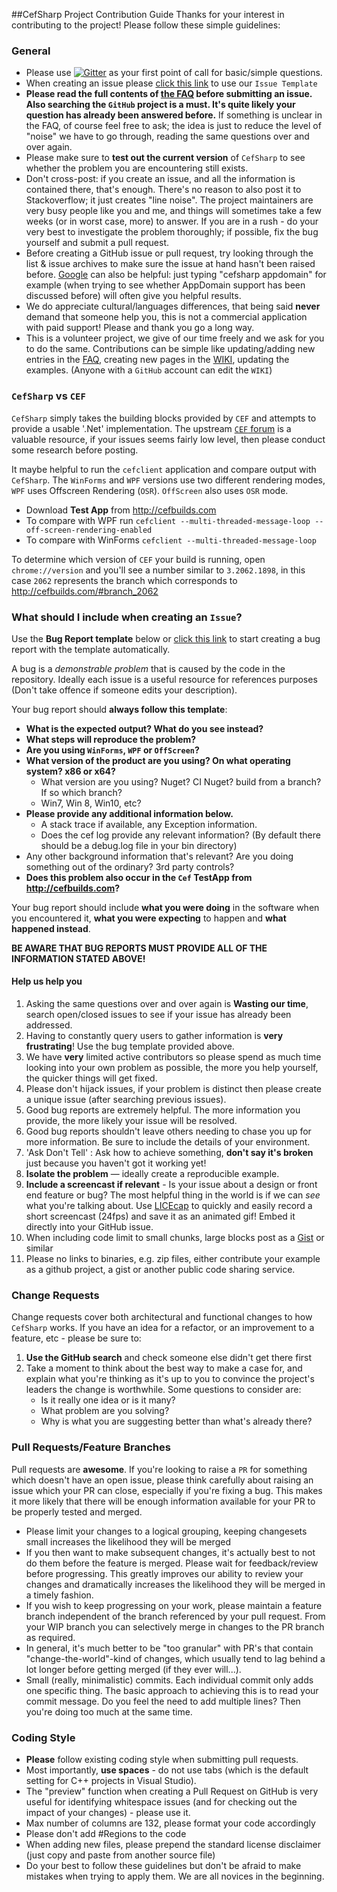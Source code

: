##CefSharp Project Contribution Guide
Thanks for your interest in contributing to the project! Please follow these simple guidelines:

### General
- Please use [![Gitter](https://badges.gitter.im/Join%20Chat.svg)](https://gitter.im/cefsharp/CefSharp?utm_source=badge&utm_medium=badge&utm_campaign=pr-badge) as your first point of call for basic/simple questions.
- When creating an issue please [click this link](https://github.com/CefSharp/CefSharp/issues/new?title=Bug%3A&body=%23%23%23%23+Issue+Summary%0D%0AWhat+is+the+expected+output%3F+What+do+you+see+instead%3F%0D%0A%0D%0A%23%23%23%23+Steps+to+Reproduce%0D%0A1.+This+is+the+first+step%0D%0A%0D%0AThis+is+a+bug+because...%0D%0ACode+sample+if+relevant%0D%0ADoes+this+problem+also+occur+in+the+%60Cef%60+TestApp+from+http%3A%2F%2Fcefbuilds.com%3F%0D%0A%0D%0A%23%23%23%23+Technical+details%0D%0A%2A+CefSharp+Version%3A+nuget+-+master+-+latest+commit%3A++INSERT+COMMIT+REF%0D%0A%2A+Operating+System%3A+%0D%0A%2A+x86%2Fx64%3A+%0D%0A%2A+WinForms%2FWPF%2FOffScreen%3A+) to use our `Issue Template`
- **Please read the full contents of [the FAQ](https://github.com/cefsharp/CefSharp/wiki/Frequently-asked-questions) before submitting an issue. Also searching the `GitHub` project is a **must**. It's quite likely your question has already been answered before.** If something is unclear in the FAQ, of course feel free to ask; the idea is just to reduce the level of "noise" we have to go through, reading the same questions over and over again.
- Please make sure to **test out the current version** of `CefSharp` to see whether the problem you are encountering still exists.
- Don't cross-post: if you create an issue, and all the information is contained there, that's enough. There's no reason to also post it to Stackoverflow; it just creates "line noise". The project maintainers are very busy people like you and me, and things will sometimes take a few weeks (or in worst case, more) to answer. If you are in a rush - do your very best to investigate the problem thoroughly; if possible, fix the bug yourself and submit a pull request.
- Before creating a GitHub issue or pull request, try looking through the list & issue archives to make sure the issue at hand hasn't been raised before. [Google](http://www.google.com) can also be helpful: just typing "cefsharp appdomain" for example (when trying to see whether AppDomain support has been discussed before) will often give you helpful results.
- We do appreciate cultural/languages differences, that being said **never** demand that someone help you, this is not a commercial application with paid support! Please and thank you go a long way.
- This is a volunteer project, we give of our time freely and we ask for you to do the same. Contributions can be simple like updating/adding new entries in the [FAQ](https://github.com/cefsharp/CefSharp/wiki/Frequently-asked-questions), creating new pages in the [WIKI](https://github.com/cefsharp/CefSharp/wiki), updating the examples. (Anyone with a `GitHub` account can edit the `WIKI`)

### `CefSharp` vs `CEF`

`CefSharp` simply takes the building blocks provided by `CEF` and attempts to provide a usable '.Net' implementation.
The upstream [`CEF` forum](http://magpcss.org/ceforum/) is a valuable resource, if your issues seems fairly low level, then please conduct some research before posting.

It maybe helpful to run the `cefclient` application and compare output with `CefSharp`. The `WinForms` and `WPF` versions use two different rendering modes, `WPF` uses Offscreen Rendering (`OSR`). `OffScreen` also uses `OSR` mode.

- Download **Test App** from http://cefbuilds.com
- To compare with WPF run `cefclient --multi-threaded-message-loop --off-screen-rendering-enabled`
- To compare with WinForms `cefclient --multi-threaded-message-loop`

To determine which version of `CEF` your build is running, open `chrome://version` and you'll see a number similar to `3.2062.1898`, in this case `2062` represents the branch which corresponds to http://cefbuilds.com/#branch_2062

### What should I include when creating an `Issue`?

Use the **Bug Report template** below or [click this link](https://github.com/CefSharp/CefSharp/issues/new?title=Bug%3A&body=%23%23%23%23+Issue+Summary%0D%0AWhat+is+the+expected+output%3F+What+do+you+see+instead%3F%0D%0A%0D%0A%23%23%23%23+Steps+to+Reproduce%0D%0A1.+This+is+the+first+step%0D%0A%0D%0AThis+is+a+bug+because...%0D%0ACode+sample+if+relevant%0D%0ADoes+this+problem+also+occur+in+the+%60Cef%60+TestApp+from+http%3A%2F%2Fcefbuilds.com%3F%0D%0A%0D%0A%23%23%23%23+Technical+details%0D%0A%2A+CefSharp+Version%3A+nuget+-+master+-+latest+commit%3A++INSERT+COMMIT+REF%0D%0A%2A+Operating+System%3A+%0D%0A%2A+x86%2Fx64%3A+%0D%0A%2A+WinForms%2FWPF%2FOffScreen%3A+) to start creating a bug report with the template automatically.

A bug is a _demonstrable problem_ that is caused by the code in the repository. Ideally each issue is a useful resource for references purposes (Don't take offence if someone edits your description).

Your bug report should **always follow this template**:

- **What is the expected output? What do you see instead?**
- **What steps will reproduce the problem?**
- **Are you using `WinForms`, `WPF` or `OffScreen`?**
- **What version of the product are you using? On what operating system? x86 or x64?**
    - What version are you using? Nuget? CI Nuget? build from a branch? If so which branch?
    - Win7, Win 8, Win10, etc?
- **Please provide any additional information below.**
    - A stack trace if available, any Exception information.
    - Does the cef log provide any relevant information? (By default there should be a debug.log file in your bin directory)
- Any other background information that's relevant? Are you doing something out of the ordinary? 3rd party controls?
- **Does this problem also occur in the `Cef` TestApp from http://cefbuilds.com?**

Your bug report should include **what you were doing** in the software when you encountered it, **what you were expecting** to happen and **what happened instead**.

**BE AWARE THAT BUG REPORTS MUST PROVIDE ALL OF THE INFORMATION STATED ABOVE!**

#### Help us help you

1. Asking the same questions over and over again is **Wasting our time**, search open/closed issues to see if your issue has already been addressed.
2. Having to constantly query users to gather information is **very frustrating**! Use the bug template provided above.
3. We have **very** limited active contributors so please spend as much time looking into your own problem as possible, the more you help yourself, the quicker things will get fixed.
4. Please don't hijack issues, if your problem is distinct then please create a unique issue (after searching previous issues).
5. Good bug reports are extremely helpful. The more information you provide, the more likely your issue will be resolved.
6. Good bug reports shouldn't leave others needing to chase you up for more information. Be sure to include the
details of your environment.
7. 'Ask Don't Tell' : Ask how to achieve something, **don't say it's broken** just because you haven't got it working yet!
8. **Isolate the problem** &mdash; ideally create a reproducible example.
9. **Include a screencast if relevant** - Is your issue about a design or front end feature or bug? The most helpful thing in the world is if we can *see* what you're talking about. Use [LICEcap](http://www.cockos.com/licecap/) to quickly and easily record a short screencast (24fps) and save it as an animated gif! Embed it directly into your GitHub issue.
10. When including code limit to small chunks, large blocks post as a [Gist](http://gist.github.com/) or similar
11. Please no links to binaries, e.g. zip files, either contribute your example as a github project, a gist or another public code sharing service.

### Change Requests

Change requests cover both architectural and functional changes to how `CefSharp` works. If you have an idea for a refactor, or an improvement to a feature, etc - please be sure to:

1. **Use the GitHub search** and check someone else didn't get there first
2. Take a moment to think about the best way to make a case for, and explain what you're thinking as it's up to you to convince the project's leaders the change is worthwhile. Some questions to consider are:
	- Is it really one idea or is it many?
	- What problem are you solving?
	- Why is what you are suggesting better than what's already there?

### Pull Requests/Feature Branches

Pull requests are **awesome**. If you're looking to raise a `PR` for something which doesn't have an open issue, please think carefully about raising an issue which your PR can close, especially if you're fixing a bug. This makes it more likely that there will be enough information available for your PR to be properly tested and merged.

- Please limit your changes to a logical grouping, keeping changesets small increases the likelihood they will be merged
- If you then want to make subsequent changes, it's actually best to not do them before the feature is merged. Please wait for feedback/review before progressing. This greatly improves our ability to review your changes and dramatically increases the likelihood they will be merged in a timely fashion.
- If you wish to keep progressing on your work, please maintain a feature branch independent of the branch referenced by your pull request. From your WIP branch you can selectively merge in changes to the PR branch as required.
- In general, it's much better to be "too granular" with PR's that contain "change-the-world"-kind of changes, which usually tend to lag behind a lot longer before getting merged (if they ever will...).
- Small (really, minimalistic) commits. Each individual commit only adds one specific thing. The basic approach to achieving this is to read your commit message. Do you feel the need to add multiple lines? Then you're doing too much at the same time.

### Coding Style
- **Please** follow existing coding style when submitting pull requests.
- Most importantly, **use spaces** - do not use tabs (which is the default setting for C++ projects in Visual Studio).
- The "preview" function when creating a Pull Request on GitHub is very useful for identifying whitespace issues (and for checking out the impact of your changes) - please use it.
- Max number of columns are 132, please format your code accordingly
- Please don't add #Regions to the code
- When adding new files, please prepend the standard license disclaimer (just copy and paste from another source file)
- Do your best to follow these guidelines but don't be afraid to make mistakes when trying to apply them. We are all novices in the beginning.
